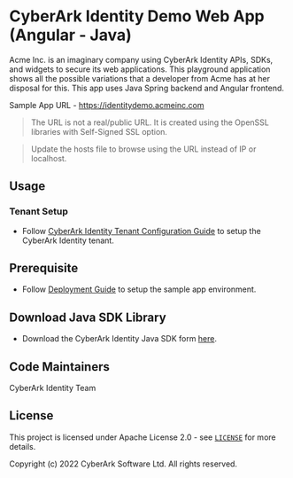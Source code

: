 # CyberArk Identity Demo Web App (Angular - Java)

Acme Inc. is an imaginary company using CyberArk Identity APIs, SDKs, and widgets to secure its web applications. This playground application shows all the possible variations that a developer from Acme has at her disposal for this. This app uses Java Spring backend and Angular frontend.

Sample App URL - https://identitydemo.acmeinc.com
> The URL is not a real/public URL. It is created using the OpenSSL libraries with Self-Signed SSL option.

> Update the hosts file to browse using the URL instead of IP or localhost.

## Usage
### Tenant Setup
* Follow [CyberArk Identity Tenant Configuration Guide](https://identity-developer.cyberark.com/docs/enable-cyberark-identity-capabilities-in-your-angular-java-sample-app) to setup the CyberArk Identity tenant.

## Prerequisite
* Follow [Deployment Guide](https://identity-developer.cyberark.com/docs/sample-app-deployment-guide) to setup the sample app environment.

## Download Java SDK Library
* Download the CyberArk Identity Java SDK form [here](https://github.com/cyberark/identity-demo-angular/raw/main/spring-boot/libs/Authorization-1.0-SNAPSHOT.jar).

## Code Maintainers
CyberArk Identity Team

<a id="license"></a>
## License
This project is licensed under Apache License 2.0 - see [`LICENSE`](LICENSE) for more details.

Copyright (c) 2022 CyberArk Software Ltd. All rights reserved.
